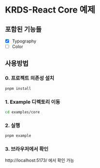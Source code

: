 # KRDS-React Core 예제

## 포함된 기능들

- [x] Typography
- [ ] Color

## 사용방법

### 0. 프로젝트 의존성 설치

```bash
pnpm install
```

### 1. Example 디렉토리 이동

```bash
cd examples/core
```

### 2. 실행

```bash
pnpm example
```

### 3. 브라우저에서 확인

http://localhost:5173/ 에서 확인 가능
